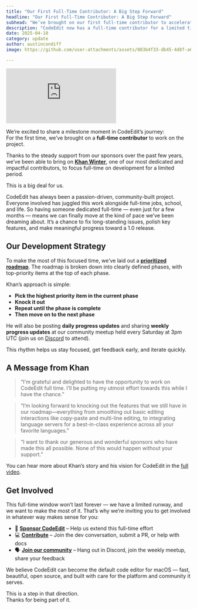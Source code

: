 ```yaml
---
title: "Our First Full-Time Contributor: A Big Step Forward"
headline: "Our First Full-Time Contributor: A Big Step Forward"
subhead: "We’ve brought on our first full-time contributor to accelerate CodeEdit’s development. Learn how we’re using this limited-time opportunity, what’s next on the roadmap, and how you can get involved."
description: "CodeEdit now has a full-time contributor for a limited time. Here’s what we’re focusing on and how you can get involved."
date: 2025-04-10
category: update
author: austincondiff
image: https://github.com/user-attachments/assets/083b4f33-db45-4d8f-a656-ec2cbc1788a0

---
```


<iframe class="wide" src="https://www.youtube.com/embed/Vc1-0f83pkk?si=d98Qc2fVxFLmXHwi" title="YouTube video player" frameborder="0" allow="accelerometer; autoplay; clipboard-write; encrypted-media; gyroscope; picture-in-picture; web-share" referrerpolicy="strict-origin-when-cross-origin" allowfullscreen></iframe>

We’re excited to share a milestone moment in CodeEdit’s journey:  
For the first time, we’ve brought on a **full-time contributor** to work on the project.

Thanks to the steady support from our sponsors over the past few years, we’ve been able to bring on [**Khan Winter**](https://github.com/thecoolwinter), one of our most dedicated and impactful contributors, to focus full-time on development for a limited period.

This is a big deal for us.

CodeEdit has always been a passion-driven, community-built project. Everyone involved has juggled this work alongside full-time jobs, school, and life. So having someone dedicated full-time — even just for a few months — means we can finally move at the kind of pace we’ve been dreaming about. It’s a chance to fix long-standing issues, polish key features, and make meaningful progress toward a 1.0 release.

## Our Development Strategy

To make the most of this focused time, we’ve laid out a [**prioritized roadmap**](https://github.com/orgs/CodeEditApp/projects/3). The roadmap is broken down into clearly defined phases, with top-priority items at the top of each phase.

Khan’s approach is simple:

- **Pick the highest priority item in the current phase**
- **Knock it out**
- **Repeat until the phase is complete**
- **Then move on to the next phase**

He will also be posting **daily progress updates** and sharing **weekly progress updates** at our community meetup held every Saturday at 3pm UTC (join us on [Discord](https://discord.gg/vChUXVf9Em) to attend).

This rhythm helps us stay focused, get feedback early, and iterate quickly.

## A Message from Khan

> “I'm grateful and delighted to have the opportunity to work on CodeEdit full time. I’ll be putting my utmost effort towards this while I have the chance.”

> “I’m looking forward to knocking out the features that we still have in our roadmap—everything from smoothing out basic editing interactions like copy-paste and multi-line editing, to integrating language servers for a best-in-class experience across all your favorite languages.”

> “I want to thank our generous and wonderful sponsors who have made this all possible. None of this would happen without your support.”

You can hear more about Khan’s story and his vision for CodeEdit in the [full video](https://www.youtube.com/watch?v=Vc1-0f83pkk).  

## Get Involved

This full-time window won’t last forever — we have a limited runway, and we want to make the most of it. That’s why we’re inviting you to get involved in whatever way makes sense for you:

- 💙 [**Sponsor CodeEdit**](https://github.com/sponsors/CodeEditApp) – Help us extend this full-time effort  
- 💻 [**Contribute**](https://github.com/CodeEditApp/CodeEdit/tree/main) – Join the dev conversation, submit a PR, or help with docs  
- 🗣️ [**Join our community**](https://discord.gg/vChUXVf9Em) – Hang out in Discord, join the weekly meetup, share your feedback

We believe CodeEdit can become the default code editor for macOS — fast, beautiful, open source, and built with care for the platform and community it serves.

This is a step in that direction.  
Thanks for being part of it.
